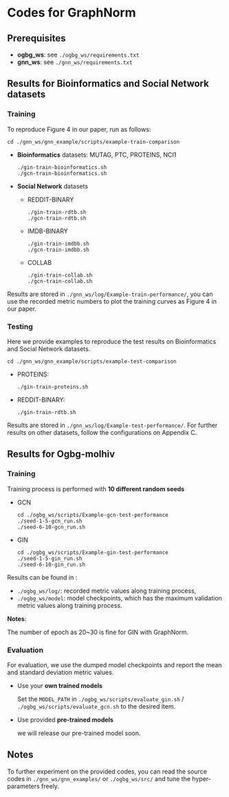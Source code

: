 # Codes for GraphNorm

## Prerequisites

- **ogbg_ws**: see `./ogbg_ws/requirements.txt`
- **gnn_ws**: see `./gnn_ws/requirements.txt`

## Results for Bioinformatics and Social Network datasets

### Training

To reproduce Figure 4 in our paper, run as follows:

```shell
cd ./gnn_ws/gnn_example/scripts/example-train-comparison
```

- **Bioinformatics** datasets: MUTAG, PTC, PROTEINS, NCI1

  ```shell
  ./gin-train-bioinformatics.sh
  ./gcn-train-bioinformatics.sh
  ```

- **Social Network** datasets

  - REDDIT-BINARY

    ```shell
    ./gin-train-rdtb.sh
    ./gcn-train-rdtb.sh
    ```

  - IMDB-BINARY

    ```shell
    ./gin-train-imdbb.sh
    ./gcn-train-imdbb.sh
    ```

  - COLLAB

    ```shell
    ./gin-train-collab.sh
    ./gcn-train-collab.sh
    ```

Results are stored in `./gnn_ws/log/Example-train-performance/`, you can use the recorded metric numbers to plot the training curves as Figure 4 in our paper.

### Testing

Here we provide examples to reproduce the test results on Bioinformatics and Social Network datasets.

```shell
cd ./gnn_ws/gnn_example/scripts/example-test-comparison
```

- PROTEINS:

  ```shell
  ./gin-train-proteins.sh
  ```

- REDDIT-BINARY:

  ```shell
  ./gin-train-rdtb.sh
  ```

Results are stored in `./gnn_ws/log/Example-test-performance/`. For further results on other datasets, follow the configurations on Appendix C.

## Results for Ogbg-molhiv

### Training

Training process is performed with **10 different random seeds** 

- GCN

  ```shell
  cd ./ogbg_ws/scripts/Example-gcn-test-performance
  ./seed-1-5-gcn_run.sh
  ./seed-6-10-gcn_run.sh
  ```

- GIN

  ```shell
  cd ./ogbg_ws/scripts/Example-gin-test-performance
  ./seed-1-5-gin_run.sh
  ./seed-6-10-gin_run.sh
  ```
  

Results can be found in :

- `./ogbg_ws/log/`:  recorded metric values along training process,
- `./ogbg_ws/model`: model checkpoints, which has the maximum validation metric values along training process.

**Notes**:

The number of epoch as 20~30 is fine for GIN with GraphNorm.

### Evaluation

For evaluation, we use the dumped model checkpoints and report the mean and standard deviation metric values.

- Use your **own trained models**

  Set the `MODEL_PATH` in `./ogbg_ws/scripts/evaluate_gin.sh` / `./ogbg_ws/scripts/evaluate_gcn.sh` to the desired item.

- Use provided **pre-trained models**

  we will release our pre-trained model soon.

## Notes

To further experiment on the provided codes, you can read the source codes in `./gnn_ws/gnn_examples/` or `./ogbg_ws/src/` and tune the hyper-parameters freely.